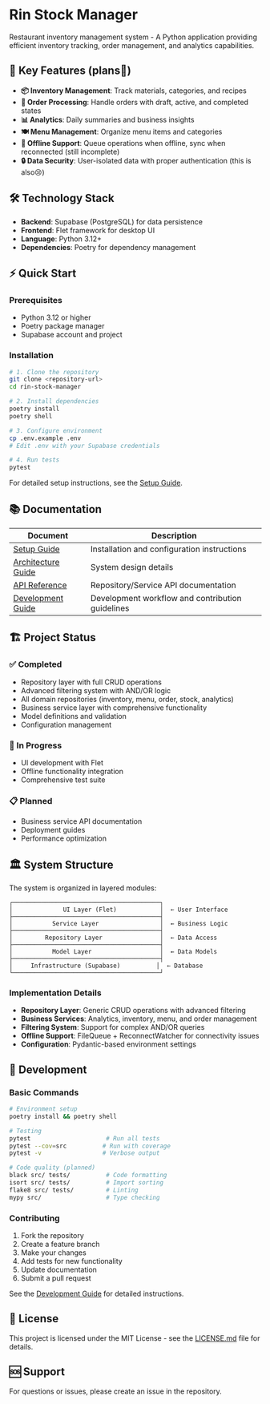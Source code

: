 # Rin Stock Manager

Restaurant inventory management system - A Python application providing efficient inventory tracking, order management, and analytics capabilities.

## 🚀 Key Features (plans🥲)

- **📦 Inventory Management**: Track materials, categories, and recipes
- **🛒 Order Processing**: Handle orders with draft, active, and completed states
- **📊 Analytics**: Daily summaries and business insights
- **🍽️ Menu Management**: Organize menu items and categories
- **💾 Offline Support**: Queue operations when offline, sync when reconnected (still incomplete)
- **🔒 Data Security**: User-isolated data with proper authentication (this is also😢)

## 🛠️ Technology Stack

- **Backend**: Supabase (PostgreSQL) for data persistence
- **Frontend**: Flet framework for desktop UI
- **Language**: Python 3.12+
- **Dependencies**: Poetry for dependency management

## ⚡ Quick Start

### Prerequisites

- Python 3.12 or higher
- Poetry package manager
- Supabase account and project

### Installation

```bash
# 1. Clone the repository
git clone <repository-url>
cd rin-stock-manager

# 2. Install dependencies
poetry install
poetry shell

# 3. Configure environment
cp .env.example .env
# Edit .env with your Supabase credentials

# 4. Run tests
pytest
```

For detailed setup instructions, see the [Setup Guide](./docs/setup.md).

## 📚 Documentation

| Document | Description |
|----------|-------------|
| [Setup Guide](./docs/setup.md) | Installation and configuration instructions |
| [Architecture Guide](./docs/architecture.md) | System design details |
| [API Reference](./docs/api-reference.md) | Repository/Service API documentation |
| [Development Guide](./docs/development.md) | Development workflow and contribution guidelines |

## 🏗️ Project Status

### ✅ Completed
- Repository layer with full CRUD operations
- Advanced filtering system with AND/OR logic
- All domain repositories (inventory, menu, order, stock, analytics)
- Business service layer with comprehensive functionality
- Model definitions and validation
- Configuration management

### 🚧 In Progress
- UI development with Flet
- Offline functionality integration
- Comprehensive test suite

### 📋 Planned
- Business service API documentation
- Deployment guides
- Performance optimization

## 🏛️ System Structure

The system is organized in layered modules:

```
┌─────────────────────────────────────────┐
│              UI Layer (Flet)            │  ← User Interface
├─────────────────────────────────────────┤
│           Service Layer                 │  ← Business Logic
├─────────────────────────────────────────┤
│         Repository Layer                │  ← Data Access
├─────────────────────────────────────────┤
│           Model Layer                   │  ← Data Models
├─────────────────────────────────────────┤
│     Infrastructure (Supabase)          │  ← Database
└─────────────────────────────────────────┘
```

### Implementation Details

- **Repository Layer**: Generic CRUD operations with advanced filtering
- **Business Services**: Analytics, inventory, menu, and order management
- **Filtering System**: Support for complex AND/OR queries
- **Offline Support**: FileQueue + ReconnectWatcher for connectivity issues
- **Configuration**: Pydantic-based environment settings

## 🔧 Development

### Basic Commands

```bash
# Environment setup
poetry install && poetry shell

# Testing
pytest                     # Run all tests
pytest --cov=src          # Run with coverage
pytest -v                 # Verbose output

# Code quality (planned)
black src/ tests/          # Code formatting
isort src/ tests/          # Import sorting
flake8 src/ tests/         # Linting
mypy src/                  # Type checking
```

### Contributing

1. Fork the repository
2. Create a feature branch
3. Make your changes
4. Add tests for new functionality
5. Update documentation
6. Submit a pull request

See the [Development Guide](./docs/development.md) for detailed instructions.

## 📄 License

This project is licensed under the MIT License - see the [LICENSE.md](LICENSE.md) file for details.

## 🆘 Support

For questions or issues, please create an issue in the repository.